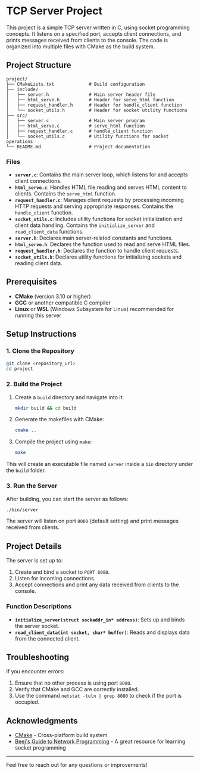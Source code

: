 # TCP Server Project

This project is a simple TCP server written in C, using socket programming concepts. It listens on a specified port, accepts client connections, and prints messages received from clients to the console. The code is organized into multiple files with CMake as the build system.

## Project Structure

```
project/
├── CMakeLists.txt             # Build configuration
├── include/
│   ├── server.h               # Main server header file
│   ├── html_serve.h           # Header for serve_html function
│   ├── request_handler.h      # Header for handle_client function
│   └── socket_utils.h         # Header for socket utility functions
├── src/
│   ├── server.c               # Main server program
│   ├── html_serve.c           # serve_html function
│   ├── request_handler.c      # handle_client function
│   └── socket_utils.c         # Utility functions for socket operations
└── README.md                  # Project documentation
```

### Files 
- **`server.c`**: Contains the main server loop, which listens for and accepts client connections.
- **`html_serve.c`**: Handles HTML file reading and serves HTML content to clients. Contains the `serve_html` function.
- **`request_handler.c`**: Manages client requests by processing incoming HTTP requests and serving appropriate responses. Contains the `handle_client` function.
- **`socket_utils.c`**: Includes utility functions for socket initialization and client data handling. Contains the `initialize_server` and `read_client_data` functions.
- **`server.h`**: Declares main server-related constants and functions.
- **`html_serve.h`**: Declares the function used to read and serve HTML files.
- **`request_handler.h`**: Declares the function to handle client requests.
- **`socket_utils.h`**: Declares utility functions for initializing sockets and reading client data.

## Prerequisites

- **CMake** (version 3.10 or higher)
- **GCC** or another compatible C compiler
- **Linux** or **WSL** (Windows Subsystem for Linux) recommended for running this server

## Setup Instructions

### 1. Clone the Repository

```bash
git clone <repository_url>
cd project
```

### 2. Build the Project

1. Create a `build` directory and navigate into it:
   ```bash
   mkdir build && cd build
   ```
   
2. Generate the makefiles with CMake:
   ```bash
   cmake ..
   ```

3. Compile the project using `make`:
   ```bash
   make
   ```

This will create an executable file named `server` inside a `bin` directory under the `build` folder.

### 3. Run the Server

After building, you can start the server as follows:

```bash
./bin/server
```

The server will listen on port `8080` (default setting) and print messages received from clients.

## Project Details

The server is set up to:
1. Create and bind a socket to `PORT 8080`.
2. Listen for incoming connections.
3. Accept connections and print any data received from clients to the console.

### Function Descriptions

- **`initialize_server(struct sockaddr_in* address)`**: Sets up and binds the server socket.
- **`read_client_data(int socket, char* buffer)`**: Reads and displays data from the connected client.

## Troubleshooting

If you encounter errors:
1. Ensure that no other process is using port `8080`.
2. Verify that CMake and GCC are correctly installed.
3. Use the command `netstat -tuln | grep 8080` to check if the port is occupied.

## Acknowledgments

- [CMake](https://cmake.org/) - Cross-platform build system
- [Beej's Guide to Network Programming](https://beej.us/guide/bgnet/) - A great resource for learning socket programming

---

Feel free to reach out for any questions or improvements!